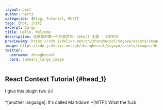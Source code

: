```yaml
---
layout: post
author: hertz
categories: [Blog, Tutorial, RUST]
tags: [hot, init]
excerpt: Cargo
title: Hello, Welcome
description: 这是我的第一个开源项目：Jekyll 主题 - YOYOYO
previewimg: https://cdn.jsdelivr.net/gh/zhanghecool/yoyoyo/assets/images/default.jpg
image: https://cdn.jsdelivr.net/gh/zhanghecool/yoyoyo/assets/images/default.jpg
twitter:
  username: zhanghecool
  card: summary_large_image
---
```


## React Context Tutorial {#head_1}

I give this plugin two :+1:!

*[another language]: It's called Markdown
*[WTF]: What the fuck
